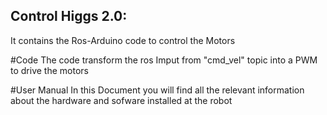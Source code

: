 
## Control Higgs 2.0: 
It contains the Ros-Arduino code to control the Motors

#Code 
The code transform the ros Imput from "cmd_vel" topic into a PWM to drive the motors

#User Manual 
In this Document you will find all the relevant information about the hardware and sofware installed at the robot 
 
